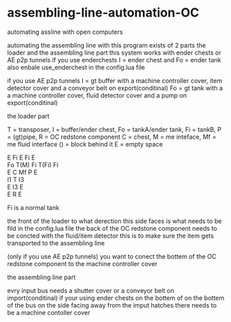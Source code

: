 # assembling-line-automation-OC
automating assline with open computers

automating the assembling line with this program exists of 2 parts the loader and the assembling line part
this system works with ender chests or AE p2p tunnels
if you use enderchests I = ender chest and Fo = ender tank also enbale use_enderchest in the config.lua file

if you use AE p2p tunnels I = gt buffer with a machine controller cover, item detector cover 
and a conveyor belt on export(conditinal) 
Fo = gt tank with a a machine controller cover, fluid detector cover and a pump on export(conditinal) 

the loader part


T = transposer, I = buffer/ender chest, Fo = tankA/ender tank, Fi = tankB, P = (gt)pipe, R = OC redstone component
C = chest, M = me inteface, Mf = me fluid interface  () =  block behind it  E = empty space

  E    Fi    E    Fi    E       
 Fo    T(M)  Fi  T(Fi)  Fi      
  E    C     Mf   P     E       
  I1   T     I3           
  E    I3    E       
  E    R     E   
  
  Fi is a normal tank
  
  the front of the loader to what derection this side faces is what needs to be fild in the config.lua file
  the back of the OC redstone component needs to be concted with the fluid/item detector this is to make sure
  the item gets transported to the assembling line
  
  (only if you use AE p2p tunnels) you want to conect the bottem of the OC redstone component to the 
  machine controller cover 
  
  
  the assembling line part
  
  evry input bus needs a shutter cover or a conveyor belt on import(conditinal) if your using ender chests on the bottem of
  on the bottem of the bus on the side facing away from the imput hatches there needs to be a machine contoller cover
  
  
  
